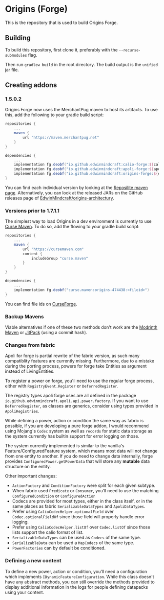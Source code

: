 # Origins (Forge)

This is the repository that is used to build Origins Forge.

## Building

To build this repository, first clone it, preferably with the `--recurse-submodules` flag.

Then run `gradlew build` in the root directory. The build output is the `unified` jar file.

## Creating addons

### 1.5.0.2
Origins Forge now uses the MerchantPug maven to host its artifacts. To use this, add the following to your gradle build script:
```gradle
repositories {
    ...
    maven {
        url "https://maven.merchantpug.net"
    }
}

dependencies {
    ...
    implementation fg.deobf("io.github.edwinmindcraft:calio-forge:${calio_forge_version}")
    implementation fg.deobf("io.github.edwinmindcraft:apoli-forge:${apoli_forge_version}")
    implementation fg.deobf("io.github.edwinmindcraft:origins-forge:${origins_forge_version}")
}
```

You can find each individual version by looking at the [Reposilite maven page](https://maven.merchantpug.net/#/releases/io/github/edwinmindcraft).
Alternatively, you can look at the released JARs on the GitHub releases page of [EdwinMindcraft/origins-architectury](https://github.com/EdwinMindcraft/origins-architectury).

### Versions prior to 1.7.1.1
The simplest way to load Origins in a dev environment is currently to use
[Curse Maven](https://www.cursemaven.com/). To do so, add the flowing to your
gradle build script:
```gradle
repositories {
    ...
    maven {
        url "https://cursemaven.com"
        content {
            includeGroup "curse.maven"
        }
    }
}

dependencies {
    ...
    implementation fg.deobf("curse.maven:origins-474438:<fileid>")
}
```

You can find file ids on [CurseForge](https://www.curseforge.com/minecraft/mc-mods/origins-forge/files).

### Backup Mavens
Viable alternatives if one of these two methods don't work are the [Modrinth Maven](https://docs.modrinth.com/docs/tutorials/maven/) or [JitPack](https://jitpack.io/#EdwinMindcraft/origins-forge) (using a commit hash).

### Changes from fabric
Apoli for forge is partial rewrite of the fabric version, as such many compatiblity features
are currently missing. Furthermore, due to a mistake during the porting process, powers for
forge take Entities as argument instead of LivingEntities.

To register a power on forge, you'll need to use the regular forge process, either
with `RegistryEvent.Register` or `DeferredRegister`.

The registry types apoli forge uses are all defined in the package `io.github.edwinmindcraft.apoli.api.power.factory`.
If you want to use `DeferredRegister`, as classes are generics, consider using types
provided in `ApoliRegistries`.

While defining a power, action or condition the same way as fabric is possible,
if you are developing a pure forge addon, I would recommend using Mojang's `Codec`
system as well as `records` for static data storage as the system currently has builtin
support for error logging on those.

The system currently implemented is similar to the vanilla's Feature/ConfiguredFeature system, which
means most data will not change from one entity to another. If you do need to change data internally,
forge provides `ConfiguredPower.getPowerData` that will store any **mutable** data structure on the entity.

Other important changes:
* `ActionFactory` and `ConditionFactory` were split for each given subtype.
* When fabric used `Predicate` or `Consumer`, you'll need to use the matching `ConfiguredCondition` or `ConfiguredAction`
* Codecs are provided for most types, either in the class itself, or in the same places
as fabric `SerializableDataTypes` and `ApoliDataTypes`.
* Prefer using `CalioCodecHelper.optionalField` over `Codec.optionalFieldOf` 
  since those field will properly handle error logging.
* Prefer using `CalioCodecHelper.listOf` over `Codec.listOf` since those lists
  support the calio format of list.
* `SerializableDataTypes` can be used as `Codecs` of the same type.
* `SerializableData` can be used a `MapCodecs` of the same type.
* `PowerFactories` can by default be conditioned.

### Defining a new content

To define a new power, action or condition, you'll need a configuration which
implements `IDynamicFeatureConfiguration`. While this class doesn't have any
abstract methods, you can still override the methods provided to display additional
information in the logs for people defining datapacks using your content.